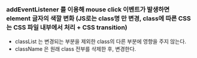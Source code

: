 ### addEventListener 를 이용해 mouse click 이벤트가 발생하면 element 글자의 색깔 변화 (JS로는 class명 만 변경, class에 따른 CSS는 CSS 파일 내부에서 처리 + CSS transition)

 * classList 는 변경되는 부분을 제외한 class의 다른 부분에 영향을 주지 않는다.
 * className 은 원래 class 전부를 삭제한 후, 변경한다.
